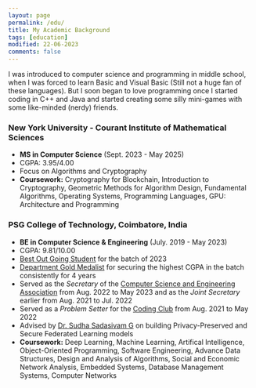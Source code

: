```yaml
---
layout: page
permalink: /edu/
title: My Academic Background
tags: [education]
modified: 22-06-2023
comments: false
---
```


I was introduced to computer science and programming in middle school, when I was forced to learn Basic and Visual Basic (Still not a huge fan of these languages). But I soon began to love programming once I started coding in C++ and Java and started creating some silly mini-games with some like-minded (nerdy) friends.

### New York University - Courant Institute of Mathematical Sciences
<ul>
<li><b>MS in Computer Science</b> (Sept. 2023 - May 2025)</li>
<li>CGPA: 3.95/4.00</li>
<li>Focus on Algorithms and Cryptography</li>
<li><b>Coursework:</b> Cryptography for Blockchain, Introduction to Cryptography, Geometric Methods for Algorithm Design, Fundamental Algorithms, Operating Systems, Programming Languages, GPU: Architecture and Programming</li>
</ul>

### PSG College of Technology, Coimbatore, India
<ul>
<li><b>BE in Computer Science & Engineering</b> (July. 2019 - May 2023)</li>
<li>CGPA: 9.81/10.00</li>
<li><a href="../files/PSG_BOGS.pdf" target="_blank">Best Out Going Student</a> for the batch of 2023</li>
<li><a href="../files/PSG_DRH.pdf" target="_blank">Department Gold Medalist</a> for securing the highest CGPA in the batch consistently for 4 years</li>
<li>Served as the <i>Secretary</i> of the <a href="https://x.com/cseapsgtech" target="_blank">Computer Science and Engineering Association</a> from Aug. 2022 to May 2023 and as the <i>Joint Secretary</i> earlier from Aug. 2021 to Jul. 2022</li>
<li>Served as a <i>Problem Setter</i> for the <a href="https://www.linkedin.com/in/psgtechcodingclub" target="_blank">Coding Club</a> from  Aug. 2021 to May 2022</li>
<li>Advised by <a target="_blank" href="https://psgtech.edu/profile.php?NzUwMDcwMTUwMTUxMA%3D%3D">Dr. Sudha Sadasivam G</a> on building Privacy-Preserved and Secure Federated Learning models</li>
<li><b>Coursework:</b> Deep Learning, Machine Learning, Artifical Intelligence, Object-Oriented Programming, Software Engineering, Advance Data Structures, Design and Analysis of Algorithms, Social and Economic Network Analysis, Embedded Systems, Database Management Systems, Computer Networks</li>
</ul>
